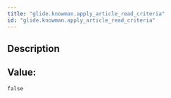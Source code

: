 ```yaml
---
title: "glide.knowman.apply_article_read_criteria"
id: "glide.knowman.apply_article_read_criteria"
---
```

## Description



## Value: 
```
false
```